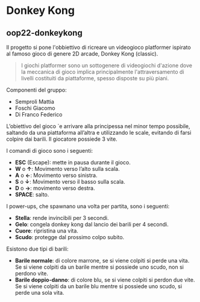 # Donkey Kong
## oop22-donkeykong

Il progetto si pone l'obbiettivo di ricreare un videogioco platformer ispirato al famoso gioco di genere 2D arcade, Donkey Kong (classic). 

>I giochi platformer sono un sottogenere di videogiochi d'azione dove la meccanica di gioco implica principalmente l'attraversamento di livelli costituiti da piattaforme, spesso disposte su più piani.

Componenti del gruppo:
- Semproli Mattia
- Foschi Giacomo
- Di Franco Federico

L’obiettivo del gioco `e arrivare alla principessa nel minor tempo possibile,
saltando da una piattaforma all’altra e utilizzando le scale, evitando di farsi
colpire dai barili. Il giocatore possiede 3 vite.

I comandi di gioco sono i seguenti:
- **ESC** (Escape): mette in pausa durante il gioco.
- **W** o **↑**: Movimento verso l’alto sulla scala.
- **A** o **←**: Movimento verso sinistra.
- **S** o **↓**: Movimento verso il basso sulla scala.
- **D** o **→**: movimento verso destra.
- **SPACE**: salto.

I power-ups, che spawnano una volta per partita, sono i seguenti:
- **Stella**: rende invincibili per 3 secondi.
- **Gelo**: congela donkey kong dal lancio dei barili per 4 secondi.
- **Cuore**: ripristina una vita.
- **Scudo**: protegge dal prossimo colpo subito.

Esistono due tipi di barili:
- **Barile normale**: di colore marrone, se si viene colpiti si perde una vita.
Se si viene colpiti da un barile mentre si possiede uno scudo, non si
perdono vite.
- **Barile doppio-danno**: di colore blu, se si viene colpiti si perdon due
vite. Se si viene colpiti da un barile blu mentre si possiede uno scudo,
si perde una sola vita.
